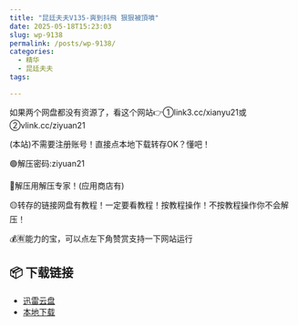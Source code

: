 ```yaml
---
title: "昆廷夫夫V135-爽到抖飛 狠狠被頂噴"
date: 2025-05-18T15:23:03
slug: wp-9138
permalink: /posts/wp-9138/
categories:
  - 精华
  - 昆廷夫夫
tags:

---
```


如果两个网盘都没有资源了，看这个网站👉①link3.cc/xianyu21或②vlink.cc/ziyuan21

(本站)不需要注册账号！直接点本地下载转存OK？懂吧！

🟢解压密码:ziyuan21

🔵解压用解压专家！(应用商店有)

🟡转存的链接网盘有教程！一定要看教程！按教程操作！不按教程操作你不会解压！

💰🈶能力的宝，可以点左下角赞赏支持一下网站运行

## 📦 下载链接
- [迅雷云盘](https://blziyuan21.com/pay-download/9138?key=1e49665b3a&down_id=0)
- [本地下载](https://blziyuan21.com/pay-download/9138?key=1e49665b3a&down_id=1)

